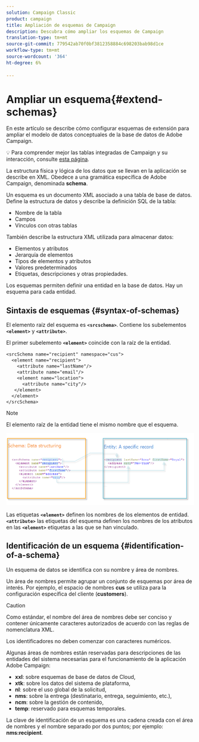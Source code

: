 ```yaml
---
solution: Campaign Classic
product: campaign
title: Ampliación de esquemas de Campaign
description: Descubra cómo ampliar los esquemas de Campaign
translation-type: tm+mt
source-git-commit: 779542ab70f0bf3812358884c698203bab98d1ce
workflow-type: tm+mt
source-wordcount: '364'
ht-degree: 6%

---
```


# Ampliar un esquema{#extend-schemas}

En este artículo se describe cómo configurar esquemas de extensión para ampliar el modelo de datos conceptuales de la base de datos de Adobe Campaign.

:bulb: Para comprender mejor las tablas integradas de Campaign y su interacción, consulte [esta página](datamodel.md).

La estructura física y lógica de los datos que se llevan en la aplicación se describe en XML. Obedece a una gramática específica de Adobe Campaign, denominada **schema**.

Un esquema es un documento XML asociado a una tabla de base de datos. Define la estructura de datos y describe la definición SQL de la tabla:

* Nombre de la tabla
* Campos
* Vínculos con otras tablas

También describe la estructura XML utilizada para almacenar datos:

* Elementos y atributos
* Jerarquía de elementos
* Tipos de elementos y atributos
* Valores predeterminados
* Etiquetas, descripciones y otras propiedades.

Los esquemas permiten definir una entidad en la base de datos. Hay un esquema para cada entidad.

## Sintaxis de esquemas {#syntax-of-schemas}

El elemento raíz del esquema es **`<srcschema>`**. Contiene los subelementos **`<element>`** y **`<attribute>`**.

El primer subelemento **`<element>`** coincide con la raíz de la entidad.

```
<srcSchema name="recipient" namespace="cus">
  <element name="recipient">  
    <attribute name="lastName"/>
    <attribute name="email"/>
    <element name="location">
      <attribute name="city"/>
   </element>
  </element>
</srcSchema>
```

>[!NOTE]
>
>El elemento raíz de la entidad tiene el mismo nombre que el esquema.

![](assets/schema_and_entity.png)

Las etiquetas **`<element>`** definen los nombres de los elementos de entidad. **`<attribute>`** las etiquetas del esquema definen los nombres de los atributos en las  **`<element>`** etiquetas a las que se han vinculado.

## Identificación de un esquema {#identification-of-a-schema}

Un esquema de datos se identifica con su nombre y área de nombres.

Un área de nombres permite agrupar un conjunto de esquemas por área de interés. Por ejemplo, el espacio de nombres **cus** se utiliza para la configuración específica del cliente (**customers**).

>[!CAUTION]
>
>Como estándar, el nombre del área de nombres debe ser conciso y contener únicamente caracteres autorizados de acuerdo con las reglas de nomenclatura XML.
>
>Los identificadores no deben comenzar con caracteres numéricos.

Algunas áreas de nombres están reservadas para descripciones de las entidades del sistema necesarias para el funcionamiento de la aplicación Adobe Campaign:

* **xxl**: sobre esquemas de base de datos de Cloud,
* **xtk**: sobre los datos del sistema de plataforma,
* **nl**: sobre el uso global de la solicitud,
* **nms**: sobre la entrega (destinatario, entrega, seguimiento, etc.),
* **ncm**: sobre la gestión de contenido,
* **temp**: reservado para esquemas temporales.

La clave de identificación de un esquema es una cadena creada con el área de nombres y el nombre separado por dos puntos; por ejemplo: **nms:recipient**.
